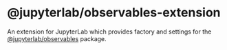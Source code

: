 # @jupyterlab/observables-extension

An extension for JupyterLab which provides factory and settings for the [@jupyterlab/observables](../observables) package.
